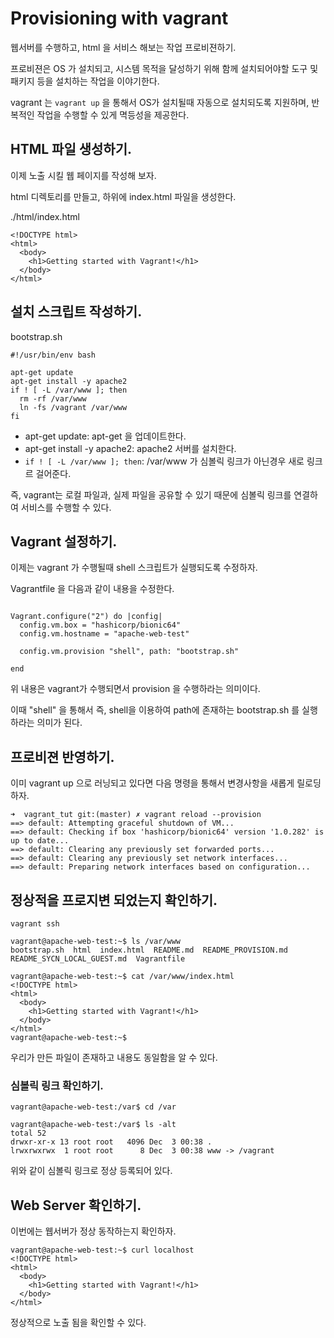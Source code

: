 # Provisioning with vagrant

웹서버를 수행하고, html 을 서비스 해보는 작업 프로비젼하기. 

프로비젼은 OS 가 설치되고, 시스템 목적을 달성하기 위해 함께 설치되어야할 도구 및 패키지 등을 설치하는 작업을 이야기한다. 

vagrant 는 `vagrant up`  을 통해서 OS가 설치될때 자동으로 설치되도록 지원하며, 반복적인 작업을 수행할 수 있게 멱등성을 제공한다. 

## HTML 파일 생성하기. 

이제 노출 시킬 웹 페이지를 작성해 보자. 

html 디렉토리를 만들고, 하위에 index.html 파일을 생성한다.

./html/index.html

```
<!DOCTYPE html>
<html>
  <body>
    <h1>Getting started with Vagrant!</h1>
  </body>
</html>

```

## 설치 스크립트 작성하기. 

bootstrap.sh

```
#!/usr/bin/env bash

apt-get update
apt-get install -y apache2
if ! [ -L /var/www ]; then
  rm -rf /var/www
  ln -fs /vagrant /var/www
fi
```

- apt-get update: apt-get 을 업데이트한다. 
- apt-get install -y apache2: apache2 서버를 설치한다. 
- `if ! [ -L /var/www ]; then`: /var/www 가 심볼릭 링크가 아닌경우 새로 링크르 걸어준다. 
  
즉, vagrant는 로컬 파일과, 실제 파일을 공유할 수 있기 때문에 심볼릭 링크를 연결하여 서비스를 수행할 수 있다. 

## Vagrant 설정하기. 

이제는 vagrant 가 수행될때 shell 스크립트가 실행되도록 수정하자. 

Vagrantfile 을 다음과 같이 내용을 수정한다. 

```

Vagrant.configure("2") do |config|
  config.vm.box = "hashicorp/bionic64"
  config.vm.hostname = "apache-web-test"

  config.vm.provision "shell", path: "bootstrap.sh"

end
```

위 내용은 vagrant가 수행되면서 provision 을 수행하라는 의미이다. 

이때 "shell" 을 통해서 즉, shell을 이용하여 path에 존재하는 bootstrap.sh 를 실행하라는 의미가 된다. 

## 프로비젼 반영하기. 

이미 vagrant up 으로 러닝되고 있다면 다음 명령을 통해서 변경사항을 새롭게 릴로딩 하자. 

```
➜  vagrant_tut git:(master) ✗ vagrant reload --provision
==> default: Attempting graceful shutdown of VM...
==> default: Checking if box 'hashicorp/bionic64' version '1.0.282' is up to date...
==> default: Clearing any previously set forwarded ports...
==> default: Clearing any previously set network interfaces...
==> default: Preparing network interfaces based on configuration...
```

## 정상적을 프로지변 되었는지 확인하기. 

```
vagrant ssh

```

```
vagrant@apache-web-test:~$ ls /var/www
bootstrap.sh  html  index.html  README.md  README_PROVISION.md  README_SYCN_LOCAL_GUEST.md  Vagrantfile

vagrant@apache-web-test:~$ cat /var/www/index.html 
<!DOCTYPE html>
<html>
  <body>
    <h1>Getting started with Vagrant!</h1>
  </body>
</html>
vagrant@apache-web-test:~$ 
```

우리가 만든 파일이 존재하고 내용도 동일함을 알 수 있다. 

### 심볼릭 링크 확인하기. 

```
vagrant@apache-web-test:/var$ cd /var

vagrant@apache-web-test:/var$ ls -alt
total 52
drwxr-xr-x 13 root root   4096 Dec  3 00:38 .
lrwxrwxrwx  1 root root      8 Dec  3 00:38 www -> /vagrant
```

위와 같이 심볼릭 링크로 정상 등록되어 있다. 

## Web Server 확인하기. 

이번에는 웹서버가 정상 동작하는지 확인하자. 

```
vagrant@apache-web-test:~$ curl localhost
<!DOCTYPE html>
<html>
  <body>
    <h1>Getting started with Vagrant!</h1>
  </body>
</html>
```

정상적으로 노출 됨을 확인할 수 있다. 



